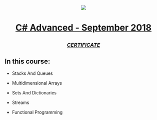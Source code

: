 <a href="https://softuni.bg"><p  align="center"><img  src="https://softuni.bg/content/images/svg-logos/software-university-logo.svg"  /></p></a>

  

# <a href="https://softuni.bg/trainings/2092/csharp-advanced-september-2018"><p align="center">C# Advanced - September 2018<p></a>

  

### <p align="center"> <a href="" > _CERTIFICATE_ </a> </p>

  

## In this course:

  - Stacks And Queues
   
  - Multidimensional Arrays
   
  - Sets And Dictionaries
   
  - Streams
   
  - Functional Programming